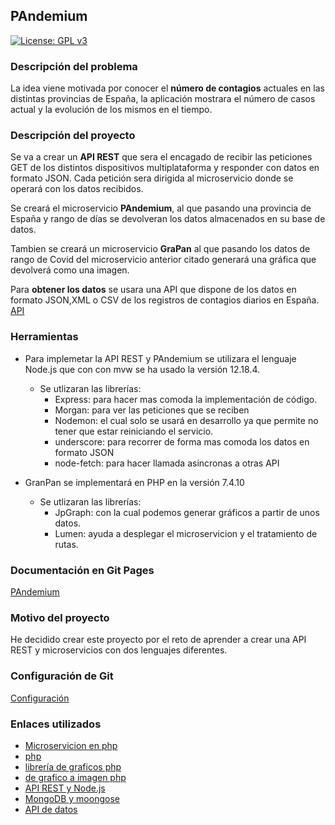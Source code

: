 
## PAndemium
[![License: GPL v3](https://img.shields.io/badge/License-GPLv3-blue.svg)](https://www.gnu.org/licenses/gpl-3.0)

### Descripción del problema
La idea viene motivada por conocer el **número de contagios** actuales en las distintas
provincias de España, la aplicación mostrara el número de casos actual y la evolución de los
mismos en el tiempo.


### Descripción del proyecto
Se va a crear un **API REST** que sera el encagado de recibir las peticiones GET de los distintos dispositivos multiplataforma y responder con datos en formato JSON. Cada petición sera dirigida al microservicio donde se operará con los datos recibidos.

Se creará el microservicio **PAndemium**, al que pasando una provincia de España y rango de días se devolveran los datos almacenados en su base de datos.

Tambien se creará un microservicio **GraPan** al que pasando los datos de rango de Covid del microservicio anterior citado generará una gráfica que devolverá como una imagen.

Para **obtener los datos** se usara una API que dispone de los datos en formato JSON,XML o CSV de los registros de contagios diarios en España. [API](https://covid19tracking.narrativa.com/es/spain/api.html)

### Herramientas
- Para implemetar la API REST y PAndemium se utilizara el lenguaje Node.js que con con mvw se ha usado la versión 12.18.4.
	- Se utlizaran las librerías:
		* Express: para hacer mas comoda la implementación de código.
		* Morgan: para ver las peticiones que se reciben
		* Nodemon: el cual solo se usará en desarrollo ya que permite no tener que estar reiniciando el servicio.
		* underscore: para recorrer de forma mas comoda los datos en formato JSON
		* node-fetch: para hacer llamada asincronas a otras API

- GranPan se implementará en PHP en la versión 7.4.10
	- Se utlizaran las librerías:
		* JpGraph: con la cual podemos generar gráficos a partir de unos datos.
		* Lumen: ayuda a desplegar el microservicion y el tratamiento de rutas.

### Documentación en Git Pages
[PAndemium](https://danielruizmed.github.io/ProyectoIV/)

### Motivo del proyecto
He decidido crear este proyecto por el reto de aprender a crear una API REST y microservicios con dos lenguajes diferentes. 

### Configuración de Git
[Configuración](https://github.com/DanielRuizMed/PAndemium/blob/master/docs/config.md)

### Enlaces utilizados
- [Microservicion en php](http://micaminomaster.com.co/devops/microservicio-php-lumen-nodejs-mocha/)
- [php](https://www.php.net/downloads)
- [librería de graficos php](https://jpgraph.net/features/gallery.php#line1)
- [de grafico a imagen php](https://jpgraph.net/download/manuals/chunkhtml/ch05s05.html)
- [API REST y Node.js](https://www.youtube.com/watch?v=bK3AJfs7qNY)
- [MongoDB y moongose](https://www.youtube.com/watch?v=-bI0diefasA)
- [API de datos](https://covid19tracking.narrativa.com/es/spain/api.html)
